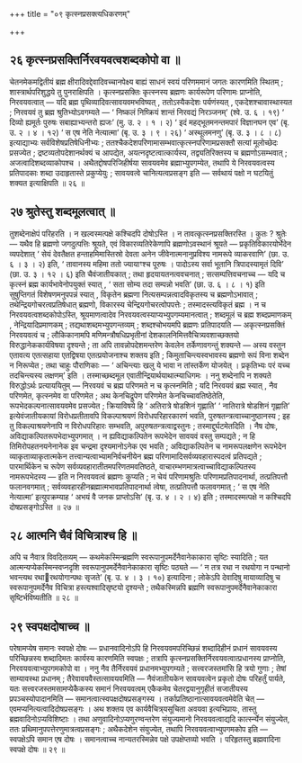 +++
title = "०९ कृत्स्नप्रसक्त्यधिकरणम्"

+++

## २६ कृत्स्नप्रसक्तिर्निरवयवत्वशब्दकोपो वा ॥

चेतनमेकमद्वितीयं ब्रह्म क्षीरादिवद्देवादिवच्चानपेक्ष्य बाह्यं साधनं स्वयं परिणममानं जगतः कारणमिति स्थितम् ; शास्त्रार्थपरिशुद्धये तु पुनराक्षिपति । कृत्स्नप्रसक्तिः कृत्स्नस्य ब्रह्मणः कार्यरूपेण परिणामः प्राप्नोति, निरवयवत्वात् — यदि ब्रह्म पृथिव्यादिवत्सावयवमभविष्यत् , ततोऽस्यैकदेशः पर्यणंस्यत् , एकदेशश्चावास्थास्यत ; निरवयवं तु ब्रह्म श्रुतिभ्योऽवगम्यते — ‘ निष्कलं निष्क्रियं शान्तं निरवद्यं निरञ्जनम्’ (श्वे. उ. ६ । १९) ‘ दिव्यो ह्यमूर्तः पुरुषः सबाह्याभ्यन्तरो ह्यजः’ (मु. उ. २ । १ । २) ‘ इदं महद्भूतमनन्तमपारं विज्ञानघन एव’ (बृ. उ. २ । ४ । १२) ‘ स एष नेति नेत्यात्मा’ (बृ. उ. ३ । ९ । २६) ‘ अस्थूलमनणु’ (बृ. उ. ३ । ८ । ८) इत्याद्याभ्यः सर्वविशेषप्रतिषेधिनीभ्यः ; ततश्चैकदेशपरिणामासम्भवात्कृत्स्नपरिणामप्रसक्तौ सत्यां मूलोच्छेदः प्रसज्येत ; द्रष्टव्यतोपदेशानर्थक्यं च आपद्येत, अयत्नदृष्टत्वात्कार्यस्य, तद्व्यतिरिक्तस्य च ब्रह्मणोऽसम्भवात् ; अजत्वादिशब्दव्याकोपश्च । अथैतद्दोषपरिजिहीर्षया सावयवमेव ब्रह्माभ्युपगम्येत, तथापि ये निरवयवत्वस्य प्रतिपादकाः शब्दा उदाहृतास्ते प्रकुप्येयुः ; सावयवत्वे चानित्यत्वप्रसङ्ग इति — सर्वथायं पक्षो न घटयितुं शक्यत इत्याक्षिपति ॥ २६ ॥

## २७ श्रुतेस्तु शब्दमूलत्वात् ॥

तुशब्देनाक्षेपं परिहरति । न खल्वस्मत्पक्षे कश्चिदपि दोषोऽस्ति । न तावत्कृत्स्नप्रसक्तिरस्ति । कुतः ? श्रुतेः — यथैव हि ब्रह्मणो जगदुत्पत्तिः श्रूयते, एवं विकारव्यतिरेकेणापि ब्रह्मणोऽवस्थानं श्रूयते — प्रकृतिविकारयोर्भेदेन व्यपदेशात् ‘ सेयं देवतैक्षत हन्ताहमिमास्तिस्रो देवता अनेन जीवेनात्मनानुप्रविश्य नामरूपे व्याकरवाणि’ (छा. उ. ६ । ३ । २) इति, ‘ तावानस्य महिमा ततो ज्यायाꣳश्च पूरुषः । पादोऽस्य सर्वा भूतानि त्रिपादस्यामृतं दिवि’ (छा. उ. ३ । १२ । ६) इति चैवंजातीयकात् ; तथा हृदयायतनत्ववचनात् ; सत्सम्पत्तिवचनाच्च — यदि च कृत्स्नं ब्रह्म कार्यभावेनोपयुक्तं स्यात् , ‘ सता सोम्य तदा सम्पन्नो भवति’ (छा. उ. ६ । ८ । १) इति सुषुप्तिगतं विशेषणमनुपपन्नं स्यात् , विकृतेन ब्रह्मणा नित्यसम्पन्नत्वादविकृतस्य च ब्रह्मणोऽभावात् ; तथेन्द्रियगोचरत्वप्रतिषेधात् ब्रह्मणो, विकारस्य चेन्द्रियगोचरत्वोपपत्तेः ; तस्मादस्त्यविकृतं ब्रह्म । न च निरवयवत्वशब्दकोपोऽस्ति, श्रूयमाणत्वादेव निरवयवत्वस्याप्यभ्युपगम्यमानत्वात् ; शब्दमूलं च ब्रह्म शब्दप्रमाणकम् , नेन्द्रियादिप्रमाणकम् ; तद्यथाशब्दमभ्युपगन्तव्यम् ; शब्दश्चोभयमपि ब्रह्मणः प्रतिपादयति — अकृत्स्नप्रसक्तिं निरवयवत्वं च ; लौकिकानामपि मणिमन्त्रौषधिप्रभृतीनां देशकालनिमित्तवैचित्र्यवशाच्छक्तयो विरुद्धानेककार्यविषया दृश्यन्ते ; ता अपि तावन्नोपदेशमन्तरेण केवलेन तर्केणावगन्तुं शक्यन्ते — अस्य वस्तुन एतावत्य एतत्सहाया एतद्विषया एतत्प्रयोजनाश्च शक्तय इति ; किमुताचिन्त्यस्वभावस्य ब्रह्मणो रूपं विना शब्देन न निरूप्येत ; तथा चाहुः पौराणिकाः — ‘ अचिन्त्याः खलु ये भावा न तांस्तर्केण योजयेत् । प्रकृतिभ्यः परं यच्च तदचिन्त्यस्य लक्षणम्’ इति । तस्माच्छब्दमूल एवातीन्द्रियार्थयाथात्म्याधिगमः । ननु शब्देनापि न शक्यते विरुद्धोऽर्थः प्रत्याययितुम् — निरवयवं च ब्रह्म परिणमते न च कृत्स्नमिति ; यदि निरवयवं ब्रह्म स्यात् , नैव परिणमेत, कृत्स्नमेव वा परिणमेत ; अथ केनचिद्रूपेण परिणमेत केनचिच्चावतिष्ठेतेति, रूपभेदकल्पनात्सावयवमेव प्रसज्येत ; क्रियाविषये हि ‘ अतिरात्रे षोडशिनं गृह्णाति’ ‘ नातिरात्रे षोडशिनं गृह्णाति’ इत्येवंजातीयकायां विरोधप्रतीतावपि विकल्पाश्रयणं विरोधपरिहारकारणं भवति, पुरुषतन्त्रत्वाच्चानुष्ठानस्य ; इह तु विकल्पाश्रयणेनापि न विरोधपरिहारः सम्भवति, अपुरुषतन्त्रत्वाद्वस्तुनः ; तस्माद्दुर्घटमेतदिति । नैष दोषः, अविद्याकल्पितरूपभेदाभ्युपगमात् । न ह्यविद्याकल्पितेन रूपभेदेन सावयवं वस्तु सम्पद्यते ; न हि तिमिरोपहतनयनेनानेक इव चन्द्रमा दृश्यमानोऽनेक एव भवति ; अविद्याकल्पितेन च नामरूपलक्षणेन रूपभेदेन व्याकृताव्याकृतात्मकेन तत्त्वान्यत्वाभ्यामनिर्वचनीयेन ब्रह्म परिणामादिसर्वव्यवहारास्पदत्वं प्रतिपद्यते ; पारमार्थिकेन च रूपेण सर्वव्यवहारातीतमपरिणतमवतिष्ठते, वाचारम्भणमात्रत्वाच्चाविद्याकल्पितस्य नामरूपभेदस्य — इति न निरवयवत्वं ब्रह्मणः कुप्यति ; न चेयं परिणामश्रुतिः परिणामप्रतिपादनार्था, तत्प्रतिपत्तौ फलानवगमात् ; सर्वव्यवहारहीनब्रह्मात्मभावप्रतिपादनार्था त्वेषा, तत्प्रतिपत्तौ फलावगमात् ; ‘ स एष नेति नेत्यात्मा’ इत्युपक्रम्याह ‘ अभयं वै जनक प्राप्तोऽसि’ (बृ. उ. ४ । २ । ४) इति ; तस्मादस्मत्पक्षे न कश्चिदपि दोषप्रसङ्गोऽस्ति ॥ २७ ॥

## २८ आत्मनि चैवं विचित्राश्च हि ॥

अपि च नैवात्र विवदितव्यम् — कथमेकस्मिन्ब्रह्मणि स्वरूपानुपमर्देनैवानेकाकारा सृष्टिः स्यादिति ; यत आत्मन्यप्येकस्मिन्स्वप्नदृशि स्वरूपानुपमर्देनैवानेकाकारा सृष्टिः पठ्यते — ‘ न तत्र रथा न रथयोगा न पन्थानो भवन्त्यथ रथारथयोगान्पथः सृजते’ (बृ. उ. ४ । ३ । १०) इत्यादिना ; लोकेऽपि देवादिषु मायाव्यादिषु च स्वरूपानुपमर्देनैव विचित्रा हस्त्यश्वादिसृष्टयो दृश्यन्ते ; तथैकस्मिन्नपि ब्रह्मणि स्वरूपानुपमर्देनैवानेकाकारा सृष्टिर्भविष्यतीति ॥ २८ ॥

## २९ स्वपक्षदोषाच्च ॥

परेषामप्येष समानः स्वपक्षे दोषः — प्रधानवादिनोऽपि हि निरवयवमपरिच्छिन्नं शब्दादिहीनं प्रधानं सावयवस्य परिच्छिन्नस्य शब्दादिमतः कार्यस्य कारणमिति स्वपक्षः ; तत्रापि कृत्स्नप्रसक्तिर्निरवयवत्वात्प्रधानस्य प्राप्नोति, निरवयवत्वाभ्युपगमकोपो वा । ननु नैव तैर्निरवयवं प्रधानमभ्युपगम्यते ; सत्त्वरजस्तमांसि हि त्रयो गुणाः ; तेषां साम्यावस्था प्रधानम् ; तैरेवावयवैस्तत्सावयवमिति — नैवंजातीयकेन सावयवत्वेन प्रकृतो दोषः परिहर्तुं पार्यते, यतः सत्त्वरजस्तमसामप्येकैकस्य समानं निरवयवत्वम् एकैकमेव चेतरद्वयानुगृहीतं सजातीयस्य प्रपञ्चस्योपादानमिति — समानत्वात्स्वपक्षदोषप्रसङ्गस्य । तर्काप्रतिष्ठानात्सावयवत्वमेवेति चेत् — एवमप्यनित्यत्वादिदोषप्रसङ्गः । अथ शक्तय एव कार्यवैचित्र्‌यसूचिता अवयवा इत्यभिप्रायः, तास्तु ब्रह्मवादिनोऽप्यविशिष्टाः । तथा अणुवादिनोऽप्यणुरण्वन्तरेण संयुज्यमानो निरवयवत्वाद्यदि कार्त्स्न्येन संयुज्येत, ततः प्रथिमानुपपत्तेरणुमात्रत्वप्रसङ्गः ; अथैकदेशेन संयुज्येत, तथापि निरवयवत्वाभ्युपगमकोप इति — स्वपक्षेऽपि समान एष दोषः । समानत्वाच्च नान्यतरस्मिन्नेव पक्षे उपक्षेप्तव्यो भवति । परिहृतस्तु ब्रह्मवादिना स्वपक्षे दोषः ॥ २९ ॥

